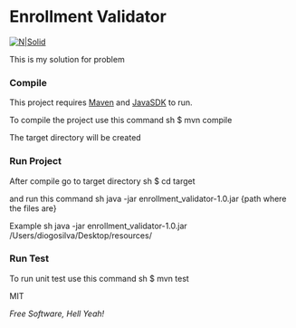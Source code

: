 # Enrollment Validator

[![N|Solid](https://api.travis-ci.org/DiogoPires22/enrollment_validator.svg?branch=master)](#)

This is my solution for problem

### Compile

This project requires [Maven](https://maven.apache.org/) and [JavaSDK](http://www.oracle.com/technetwork/pt/java/javase/downloads/index.html) to run.

To compile the project use this command
sh
$ mvn compile

The target directory will be created
### Run Project
After compile go to target directory
sh
$ cd target


and run this command
sh
java -jar enrollment_validator-1.0.jar {path where the files are}


Example
sh
java -jar enrollment_validator-1.0.jar /Users/diogosilva/Desktop/resources/


### Run Test
To run unit test use this command
sh
$ mvn test




MIT


*Free Software, Hell Yeah!*